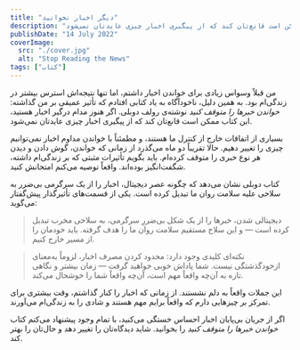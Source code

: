 ```yaml
---
title: "دیگر اخبار نخوانید"
description: "من قبلاً وسواس زیادی برای خواندن اخبار داشتم، اما تنها نتیجه‌اش استرس بیشتر در زندگی‌ام بود. به همین دلیل، ناخودآگاه به یاد کتابی افتادم که تأثیر عمیقی بر من گذاشته: _خواندن خبرها را متوقف کنید_ نوشته‌ی رولف دوبلی. اگر هنوز مدام درگیر اخبار هستید، این کتاب ممکن است قانع‌تان کند که از پیگیری اخبار چیزی عایدتان نمی‌شود."
publishDate: "14 July 2022"
coverImage:
  src: "./cover.jpg"
  alt: "Stop Reading the News"
tags: ["کتاب"]
---
```


من قبلاً وسواس زیادی برای خواندن اخبار داشتم، اما تنها نتیجه‌اش استرس بیشتر در زندگی‌ام بود. به همین دلیل، ناخودآگاه به یاد کتابی افتادم که تأثیر عمیقی بر من گذاشته: _خواندن خبرها را متوقف کنید_ نوشته‌ی رولف دوبلی. اگر هنوز مدام درگیر اخبار هستید، این کتاب ممکن است قانع‌تان کند که از پیگیری اخبار چیزی عایدتان نمی‌شود.

بسیاری از اتفاقات خارج از کنترل ما هستند، و مطمئناً با خواندن مداوم اخبار نمی‌توانیم چیزی را تغییر دهیم. حالا تقریباً دو ماه می‌گذرد از زمانی که خواندن، گوش دادن و دیدن هر نوع خبری را متوقف کرده‌ام. باید بگویم تأثیرات مثبتی که بر زندگی‌ام داشته، شگفت‌انگیز بوده‌اند. واقعاً توصیه می‌کنم امتحانش کنید.

کتاب دوبلی نشان می‌دهد که چگونه عصر دیجیتال، اخبار را از یک سرگرمی بی‌ضرر به سلاحی علیه سلامت روان ما تبدیل کرده است. یکی از قسمت‌های تأثیرگذار پیش‌گفتار می‌گوید:

> دیجیتالی شدن، خبرها را از یک شکل بی‌ضررِ سرگرمی، به سلاحی مخرب تبدیل کرده است — و این سلاح مستقیم سلامت روان ما را هدف گرفته. باید خودمان را از مسیر خارج کنیم.

> نکته‌ای کلیدی وجود دارد: محدود کردن مصرف اخبار، لزوماً به‌معنای ازخودگذشتگی نیست. شما پاداش خوبی خواهید گرفت — زمان بیشتر و نگاهی تازه به آن‌چه واقعاً مهم است، آن‌چه واقعاً شما را خوشحال می‌کند.

این جملات واقعاً به دلم نشستند. از زمانی که اخبار را کنار گذاشتم، وقت بیشتری برای تمرکز بر چیزهایی دارم که واقعاً برایم مهم هستند و شادی را به زندگی‌ام می‌آورند.

اگر از جریان بی‌پایان اخبار احساس خستگی می‌کنید، با تمام وجود پیشنهاد می‌کنم کتاب _خواندن خبرها را متوقف کنید_ را بخوانید. شاید دیدگاه‌تان را تغییر دهد و حال‌تان را بهتر کند.
